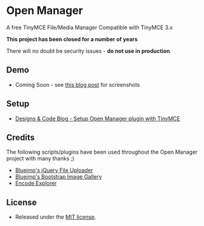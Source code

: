 Open Manager
============

A free TinyMCE File/Media Manager 
Compatible with TinyMCE 3.x

**This project has been closed for a number of years**

There will no doubt be security issues - **do not use in production**.

## Demo
 - Coming Soon - see [this blog post](http://www.designsandcode.com/261/open-manager-tinymce-file-manager/) for screenshots

## Setup
 - [Designs & Code Blog - Setup Open Manager plugin with TinyMCE](http://www.designsandcode.com/261/open-manager-tinymce-file-manager/)

## Credits
The following scripts/plugins have been used throughout the Open Manager project with many thanks ;)

 - [Blueimp's jQuery File Uploader](https://github.com/blueimp/jQuery-File-Upload)
 - [Blueimp's Bootstrap Image Gallery](https://github.com/blueimp/Bootstrap-Image-Gallery)
 - [Encode Explorer](http://encode-explorer.siineiolekala.net/)

## License
 - Released under the [MIT license](http://opensource.org/licenses/MIT).
